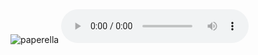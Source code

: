 <!DOCTYPE html>
<html>
<head>
    <meta charset="utf-8">
    <title>AntonioBisacciamerda</title>
</head>
<body>
    <img src="download (1).jpg" alt="paperella">
    <audio controls>
     <source src="1_5s_to_33s_Suono_Trombetta_per_Bicicletta___Rumor.mp3" type="audio/mp3">
     <p>Your browser doesn't support HTML5 audio. Here is a <a href="1_5s_to_33s_Suono_Trombetta_per_Bicicletta___Rumor.mp3">link to the audio</a> instead.</p>
    </audio>
</body>

</html>
